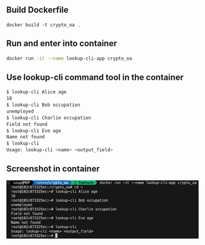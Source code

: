 ## Build Dockerfile
```
docker build -t crypto_oa .
```
## Run and enter into container
```sh
docker run -it --name lookup-cli-app crypto_oa
```
## Use lookup-cli command tool in the container
```sh
$ lookup-cli Alice age
18
$ lookup-cli Bob occupation
unemployed
$ lookup-cli Charlie occupation
Field not found
$ lookup-cli Eve age
Name not found
$ lookup-cli
Usage: lookup-cli <name> <output_field>
```
## Screenshot in container
![screenshot](./data/screenshot.png)